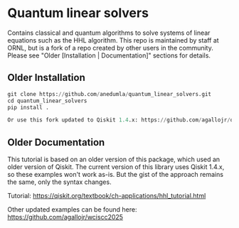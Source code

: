 # Quantum linear solvers
Contains classical and quantum algorithms to solve systems of linear equations such as the HHL algorithm.
This repo is maintained by staff at ORNL, but is a fork of a repo created by other users in the community.
Please see "Older [Installation | Documentation]" sections for details.

## Older Installation
```python
git clone https://github.com/anedumla/quantum_linear_solvers.git
cd quantum_linear_solvers
pip install .

Or use this fork updated to Qiskit 1.4.x: https://github.com/agallojr/quantum_linear_solvers
```

## Older Documentation
This tutorial is based on an older version of this package, which used an older version of Qiskit. The current version of this library uses Qiskit 1.4.x, so these examples won't work as-is. But the gist of the approach remains the same, only the syntax changes.

Tutorial: https://qiskit.org/textbook/ch-applications/hhl_tutorial.html

Other updated examples can be found here: https://github.com/agallojr/wciscc2025